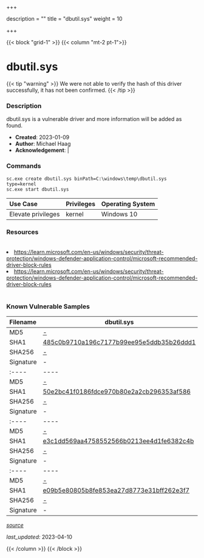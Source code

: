 +++

description = ""
title = "dbutil.sys"
weight = 10

+++


{{< block "grid-1" >}}
{{< column "mt-2 pt-1">}}


# dbutil.sys 


{{< tip "warning" >}}
We were not able to verify the hash of this driver successfully, it has not been confirmed.
{{< /tip >}}


### Description

dbutil.sys is a vulnerable driver and more information will be added as found.

- **Created**: 2023-01-09
- **Author**: Michael Haag
- **Acknowledgement**:  | [](https://twitter.com/)

### Commands

```
sc.exe create dbutil.sys binPath=C:\windows\temp\dbutil.sys type=kernel
sc.exe start dbutil.sys
```

| Use Case | Privileges | Operating System | 
|:---- | ---- | ---- |
| Elevate privileges | kernel | Windows 10 |

### Resources
<br>
<li><a href=" https://learn.microsoft.com/en-us/windows/security/threat-protection/windows-defender-application-control/microsoft-recommended-driver-block-rules"> https://learn.microsoft.com/en-us/windows/security/threat-protection/windows-defender-application-control/microsoft-recommended-driver-block-rules</a></li>
<li><a href="https://learn.microsoft.com/en-us/windows/security/threat-protection/windows-defender-application-control/microsoft-recommended-driver-block-rules">https://learn.microsoft.com/en-us/windows/security/threat-protection/windows-defender-application-control/microsoft-recommended-driver-block-rules</a></li>
<br>

### Known Vulnerable Samples

| Filename | dbutil.sys |
|:---- | ---- | 
| MD5 | <a href="https://www.virustotal.com/gui/file/-">-</a> |
| SHA1 | <a href="https://www.virustotal.com/gui/file/485c0b9710a196c7177b99ee95e5ddb35b26ddd1">485c0b9710a196c7177b99ee95e5ddb35b26ddd1</a> |
| SHA256 | <a href="https://www.virustotal.com/gui/file/-">-</a> |
| Signature | -   || Filename | dbutil.sys |
|:---- | ---- | 
| MD5 | <a href="https://www.virustotal.com/gui/file/-">-</a> |
| SHA1 | <a href="https://www.virustotal.com/gui/file/50e2bc41f0186fdce970b80e2a2cb296353af586">50e2bc41f0186fdce970b80e2a2cb296353af586</a> |
| SHA256 | <a href="https://www.virustotal.com/gui/file/-">-</a> |
| Signature | -   || Filename | dbutil.sys |
|:---- | ---- | 
| MD5 | <a href="https://www.virustotal.com/gui/file/-">-</a> |
| SHA1 | <a href="https://www.virustotal.com/gui/file/e3c1dd569aa4758552566b0213ee4d1fe6382c4b">e3c1dd569aa4758552566b0213ee4d1fe6382c4b</a> |
| SHA256 | <a href="https://www.virustotal.com/gui/file/-">-</a> |
| Signature | -   || Filename | dbutil.sys |
|:---- | ---- | 
| MD5 | <a href="https://www.virustotal.com/gui/file/-">-</a> |
| SHA1 | <a href="https://www.virustotal.com/gui/file/e09b5e80805b8fe853ea27d8773e31bff262e3f7">e09b5e80805b8fe853ea27d8773e31bff262e3f7</a> |
| SHA256 | <a href="https://www.virustotal.com/gui/file/-">-</a> |
| Signature | -   |


[*source*](https://github.com/magicsword-io/LOLDrivers/tree/main/yaml/dbutil.yaml)

*last_updated:* 2023-04-10








{{< /column >}}
{{< /block >}}
